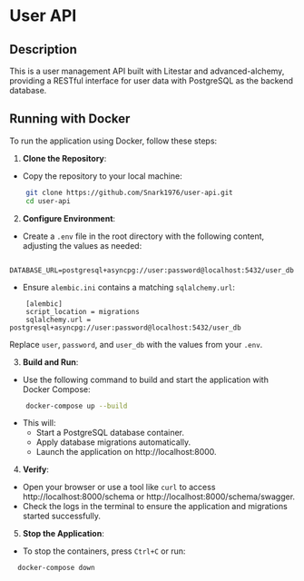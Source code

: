 # User API

## Description
This is a user management API built with Litestar and advanced-alchemy, providing a RESTful interface for user data with PostgreSQL as the backend database.

## Running with Docker

To run the application using Docker, follow these steps:

1. **Clone the Repository**:
- Copy the repository to your local machine:
```bash
    git clone https://github.com/Snark1976/user-api.git
    cd user-api
```

2. **Configure Environment**:
- Create a `.env` file in the root directory with the following content, adjusting the values as needed:
```
    DATABASE_URL=postgresql+asyncpg://user:password@localhost:5432/user_db
```
- Ensure `alembic.ini` contains a matching `sqlalchemy.url`:
```
    [alembic]
    script_location = migrations
    sqlalchemy.url = postgresql+asyncpg://user:password@localhost:5432/user_db
```
Replace `user`, `password`, and `user_db` with the values from your `.env`.

3. **Build and Run**:
- Use the following command to build and start the application with Docker Compose:
```bash
    docker-compose up --build
```
- This will:
  - Start a PostgreSQL database container.
  - Apply database migrations automatically.
  - Launch the application on http://localhost:8000.

4. **Verify**:
- Open your browser or use a tool like `curl` to access http://localhost:8000/schema or http://localhost:8000/schema/swagger.
- Check the logs in the terminal to ensure the application and migrations started successfully.

5. **Stop the Application**:
- To stop the containers, press `Ctrl+C` or run:
```bash 
  docker-compose down
```
